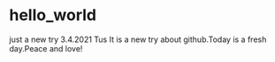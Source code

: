 # hello_world
just a new try
3.4.2021 Tus
It is a new try about github.Today is a fresh day.Peace and love!
